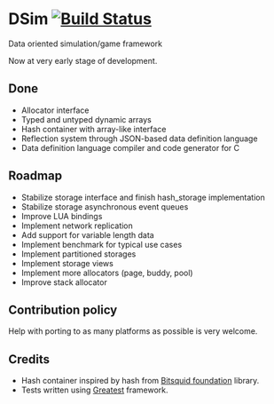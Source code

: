 # DSim [![Build Status](https://travis-ci.org/skhoroshavin/dsim.svg?branch=master)](https://travis-ci.org/skhoroshavin/dsim)
Data oriented simulation/game framework

Now at very early stage of development.

## Done

- Allocator interface
- Typed and untyped dynamic arrays
- Hash container with array-like interface
- Reflection system through JSON-based data definition language
- Data definition language compiler and code generator for C

## Roadmap

- Stabilize storage interface and finish hash_storage implementation
- Stabilize storage asynchronous event queues
- Improve LUA bindings
- Implement network replication
- Add support for variable length data
- Implement benchmark for typical use cases
- Implement partitioned storages
- Implement storage views
- Implement more allocators (page, buddy, pool)
- Improve stack allocator

## Contribution policy

Help with porting to as many platforms as possible is very welcome.

## Credits

- Hash container inspired by hash from [Bitsquid foundation](https://bitbucket.org/bitsquid/foundation) library.
- Tests written using [Greatest](https://github.com/silentbicycle/greatest) framework.
